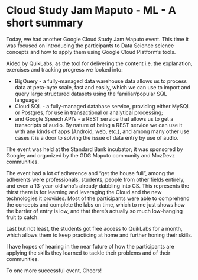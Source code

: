 # Cloud Study Jam Maputo - ML - A short summary

Today, we had another Google Cloud Study Jam Maputo event. This time it was
focused on introducing the participants to Data Science science concepts and how
to apply them using Google Cloud Platform’s tools.

Aided by QuikLabs, as the tool for delivering the content i.e. the explanation,
exercises and tracking progress we looked into:

- BigQuery - a fully-managed data warehouse data allows us to process data at peta-byte scale, fast and easily, which we can use to import and query large structured datasets using the familiar/popular SQL language;
- Cloud SQL - a fully-managed database service, providing either MySQL or Postgres, for use in transactional or analytical processing;
- and Google Speech API’s - a REST service that allows us to get a transcripts of audio. By nature of being a REST service we can use it with any kinds of apps (Android, web, etc.), and among many other use cases it is a door to solving the issue of data entry by use of audio.

The event was held at the Standard Bank incubator; it was sponsored by Google; and
organized by the GDG Maputo community and MozDevz communities.

The event had a lot of adherence and “get the house full”, among the adherents
were professionals, students, people from other fields entirely, and even a
13-year-old who’s already dabbling into CS. This represents the thirst there
is for learning and leveraging the Cloud and the new technologies it provides.
Most of the participants were able to comprehend the concepts and complete the
labs on time, which to me just shows how the barrier of entry is low, and that there’s
actually so much low-hanging fruit to catch.

Last but not least, the students got free access to QuikLabs for a month, which
allows them to keep practicing at home and further honing their skills.

I have hopes of hearing in the near future of how the participants are applying
the skills they learned to tackle their problems and of their communities.

To one more successful event, Cheers!
